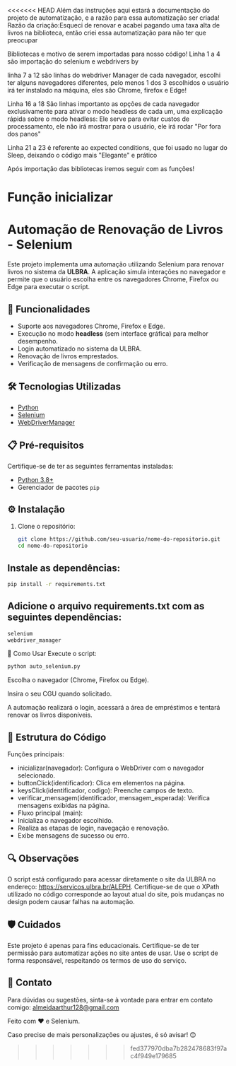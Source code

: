 <<<<<<< HEAD
Além das instruções aqui estará a documentação do projeto de automatização, e a razão para essa automatização ser criada! 
Razão da criação:Esqueci de renovar e acabei pagando uma taxa alta de livros na biblioteca, então criei essa automatização para não ter que preocupar

Bibliotecas e motivo de serem importadas para nosso código!
Linha 1 a 4 são importação do selenium e webdrivers by

linha 7 a 12 são linhas do webdriver Manager de cada navegador, escolhi ter alguns navegadores diferentes, pelo menos 1 dos 3 escolhidos o usuário irá ter instalado na máquina, eles são Chrome, firefox e Edge! 

Linha 16 a 18 São linhas importanto as opções de cada navegador exclusivamente para ativar o modo headless de cada um, uma explicação rápida sobre o modo headless: Ele serve para evitar custos de processamento, ele não irá mostrar para o usuário, ele irá rodar "Por fora dos panos"

Linha 21 a 23 é referente ao expected conditions, que foi usado no lugar do Sleep, deixando o código mais "Elegante" e prático

Após importação das bibliotecas iremos seguir com as funções!

Função inicializar  
=======
# Automação de Renovação de Livros - Selenium

Este projeto implementa uma automação utilizando Selenium para renovar livros no sistema da **ULBRA**. A aplicação simula interações no navegador e permite que o usuário escolha entre os navegadores Chrome, Firefox ou Edge para executar o script.

## 🚀 Funcionalidades

- Suporte aos navegadores Chrome, Firefox e Edge.
- Execução no modo **headless** (sem interface gráfica) para melhor desempenho.
- Login automatizado no sistema da ULBRA.
- Renovação de livros emprestados.
- Verificação de mensagens de confirmação ou erro.

## 🛠 Tecnologias Utilizadas

- [Python](https://www.python.org/)
- [Selenium](https://www.selenium.dev/)
- [WebDriverManager](https://github.com/SergeyPirogov/webdriver_manager)

## 📋 Pré-requisitos

Certifique-se de ter as seguintes ferramentas instaladas:

- [Python 3.8+](https://www.python.org/downloads/)
- Gerenciador de pacotes `pip`

## ⚙️ Instalação

1. Clone o repositório:

   ```bash
   git clone https://github.com/seu-usuario/nome-do-repositorio.git
   cd nome-do-repositorio
## Instale as dependências:

````bash
pip install -r requirements.txt
````
## Adicione o arquivo requirements.txt com as seguintes dependências:

```bash
selenium
webdriver_manager
```
🚦 Como Usar
Execute o script:

```bash
python auto_selenium.py
``` 
Escolha o navegador (Chrome, Firefox ou Edge).

Insira o seu CGU quando solicitado.

A automação realizará o login, acessará a área de empréstimos e tentará renovar os livros disponíveis.

## 📝 Estrutura do Código

Funções principais:

- inicializar(navegador): Configura o WebDriver com o navegador selecionado.
- buttonClick(identificador): Clica em elementos na página.
- keysClick(identificador, codigo): Preenche campos de texto.
- verificar_mensagem(identificador, mensagem_esperada): Verifica mensagens exibidas na página.
- Fluxo principal (main):
- Inicializa o navegador escolhido.
- Realiza as etapas de login, navegação e renovação.
- Exibe mensagens de sucesso ou erro.

## 🔍 Observações

O script está configurado para acessar diretamente o site da ULBRA no endereço: https://servicos.ulbra.br/ALEPH.
Certifique-se de que o XPath utilizado no código corresponde ao layout atual do site, pois mudanças no design podem causar falhas na automação.

## 🛡️ Cuidados
Este projeto é apenas para fins educacionais. Certifique-se de ter permissão para automatizar ações no site antes de usar.
Use o script de forma responsável, respeitando os termos de uso do serviço.

## 📧 Contato
Para dúvidas ou sugestões, sinta-se à vontade para entrar em contato comigo: almeidaarthur128@gmail.com

Feito com ❤️ e Selenium.

Caso precise de mais personalizações ou ajustes, é só avisar! 😊
>>>>>>> fed377970dba7b282478683f97ac4f949e179685
